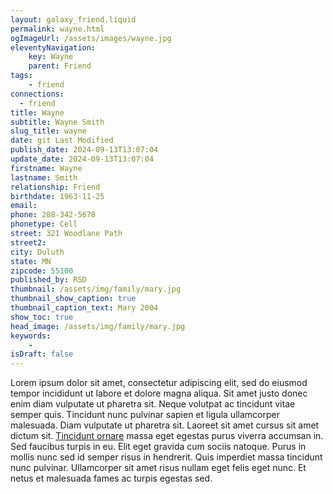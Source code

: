 ```yaml
---
layout: galaxy_friend.liquid
permalink: wayne.html
ogImageUrl: /assets/images/wayne.jpg
eleventyNavigation:
    key: Wayne
    parent: Friend
tags:
    - friend
connections: 
  - friend
title: Wayne
subtitle: Wayne Smith
slug_title: wayne
date: git Last Modified
publish_date: 2024-09-13T13:07:04
update_date: 2024-09-13T13:07:04
firstname: Wayne
lastname: Smith
relationship: Friend
birthdate: 1963-11-25
email: 
phone: 288-342-5678
phonetype: Cell
street: 321 Woodlane Path
street2: 
city: Duluth
state: MN
zipcode: 55100
published_by: RSD
thumbnail: /assets/img/family/mary.jpg
thumbnail_show_caption: true
thumbnail_caption_text: Mary 2004
show_toc: true
head_image: /assets/img/family/mary.jpg
keywords:
    - 
isDraft: false
---
```


Lorem ipsum dolor sit amet, consectetur adipiscing elit, sed do eiusmod tempor incididunt ut labore et dolore magna
aliqua. Sit amet justo donec enim diam vulputate ut pharetra sit. Neque volutpat ac tincidunt vitae semper quis.
Tincidunt nunc pulvinar sapien et ligula ullamcorper malesuada. Diam vulputate ut pharetra sit. Laoreet sit amet cursus
sit amet dictum sit. [Tincidunt ornare](https://www.gitlab.com) massa eget egestas purus viverra accumsan in. Sed faucibus turpis in eu. Elit eget
gravida cum sociis natoque. Purus in mollis nunc sed id semper risus in hendrerit. Quis imperdiet massa tincidunt nunc
pulvinar. Ullamcorper sit amet risus nullam eget felis eget nunc. Et netus et malesuada fames ac turpis egestas sed.
